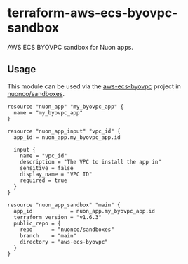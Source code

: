 # terraform-aws-ecs-byovpc-sandbox

AWS ECS BYOVPC sandbox for Nuon apps.

## Usage

This module can be used via the
[aws-ecs-byovpc](https://github.com/nuonco/sandboxes/tree/main/aws-ecs-byovpc)
project in [nuonco/sandboxes](https://github.com/nuonco/sandboxes).

```hcl
resource "nuon_app" "my_byovpc_app" {
  name = "my_byovpc_app"
}

resource "nuon_app_input" "vpc_id" {
  app_id = nuon_app.my_byovpc_app.id

  input {
    name = "vpc_id"
    description = "The VPC to install the app in"
    sensitive = false
    display_name = "VPC ID"
    required = true
  }
}

resource "nuon_app_sandbox" "main" {
  app_id            = nuon_app.my_byovpc_app.id
  terraform_version = "v1.6.3"
  public_repo = {
    repo      = "nuonco/sandboxes"
    branch    = "main"
    directory = "aws-ecs-byovpc"
  }
}
```
